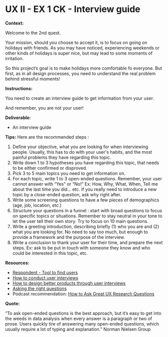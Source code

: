 # UX II - EX 1 CK - Interview guide

**Context:** 

Welcome to the 2nd quest. 

Your mission, should you choose to accept it, is to focus on going on holidays with friends. As you may have noticed, experiencing weekends or other kinds of holidays is super nice, but may lead to some moments of irritation. 

So this project’s goal is to make holidays more comfortable fo everyone. But first, as in all design processes, you need to understand the real problem behind stressful moments!

**Instructions:** 

You need to create an interview guide to get information from your user. 

And remember, you are not your user! 

**Deliverable:** 

- An interview guide

**Tips:** 
Here are the recommended steps : 

1. Define your objective, what you are looking for when interviewing people. Usually, this has to do with your user's habits, and the most painful problems they have regarding this topic. 
2. Write down 1 to 3 hypotheses you have regarding this topic, that needs to be either confirmed or disproved. 
3. Pick 3 to 5 main topics you need to get information on.
4. For each topic, write 1 to 3 open-ended questions. Remember, your user cannot answer with “Yes” or “No!” Ex: How, Why, What, When, Tell me about the last time you did... etc. If you really need to introduce a new topic by a close-ended question, ask why right after.
5. Write some screening questions to have a few pieces of demographics (age, job, location, etc.)
6. Structure your questions in a funnel : start with broad questions to focus on specific topics or situations. Remember to stay neutral in your tone to let the user tell their own story. Try to focus on 10 main questions.
7. Write a greeting introduction, describing briefly (1) who you are and (2) what you are looking for. No need to say too much, but enough to provide a framework and the purpose of the interview. 
8. Write a conclusion to thank your user for their time, and prepare the next steps. Ex: ask to be put in touch with someone they know and who could be interested in this topic, etc.

**Resources:** 

- [Respondent - Tool to find users](https://www.respondent.io)
- [How to conduct user interviews](https://uxdesign.cc/how-to-conduct-user-interviews-fe4b8c34b0b7?sk=9625632a522a9309a91297191e668565)
- [How to design better products through user interviews](https://uxdesign.cc/how-to-design-better-products-through-user-interviews-4c5142bb1fc4)
- [Asking the right questions](https://uxdesign.cc/asking-the-right-questions-on-user-research-interviews-and-testing-427261742a67)
- Podcast recommendation: [How to Ask Great UX Research Questions](https://open.spotify.com/episode/5UlvTKyVObeCDxkc8DAakU?si=fjMEHCdjRXWkYhwKhxIopQ)

**Quote:** 

“To ask open-ended questions is the best approach, but it’s easy to get into the weeds in data analysis when every answer is a paragraph or two of prose. Users quickly tire of answering many open-ended questions, which usually require a lot of typing and explanation.” Norman Nielsen Group